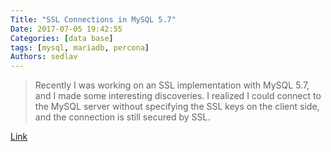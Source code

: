 ```yaml
---
Title: "SSL Connections in MySQL 5.7"
Date: 2017-07-05 19:42:55
Categories: [data base]
tags: [mysql, mariadb, percona]
Authors: sedlav
---
```


> Recently I was working on an SSL implementation with MySQL 5.7, and I made some interesting discoveries. I realized I could connect to the MySQL server without specifying the SSL keys on the client side, and the connection is still secured by SSL.

[Link](https://www.percona.com/blog/2017/06/27/ssl-connections-in-mysql-5-7/)
